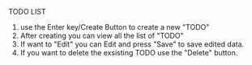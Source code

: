
TODO LIST
1. use the Enter key/Create Button to create a new "TODO"
2. After creating you can view all the list of "TODO"
3. If want to "Edit"  you can Edit and press "Save" to save edited data.
4. If you want to delete the exsisting TODO use the "Delete" button.  
